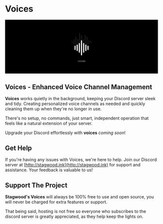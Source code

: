 # Voices
![Voices](brand_banner.png)
## Voices - Enhanced Voice Channel Management
**Voices** works quietly in the background, keeping your Discord server sleek and tidy. Creating personalized voice channels as needed and quickly cleaning them up when they're no longer in use. 

There's no setup, no commands, just smart, independent operation that feels like a natural extension of your server.

Upgrade your Discord effortlessly with **voices** *coming soon*!

## Get Help
If you're having any issues with Voices, we're here to help. Join our Discord server at [http://stagwood.ink](http://stagwood.ink) for support and assistance. Your feedback is valuable to us!

## Support The Project
**Stagwood's Voices** will always be 100% free to use and open source, you will never be charged for extra features or support. 

That being said, hosting is not free so everyone who subscribes to the discord server is greatly appreciated, as they help keep the lights on.

